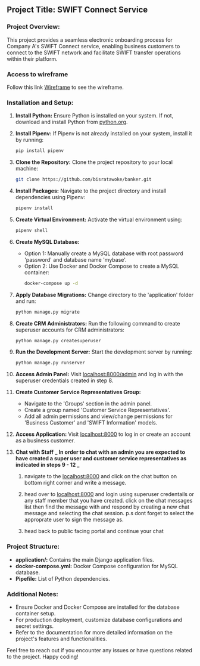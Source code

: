 ## Project Title: SWIFT Connect Service

### Project Overview:

This project provides a seamless electronic onboarding process for Company A's SWIFT Connect service, enabling business customers to connect to the SWIFT network and facilitate SWIFT transfer operations within their platform.

### Access to wireframe

Follow this link [Wireframe](<https://www.figma.com/file/y0lkmRxvWhqbkXQ0pFv1YX/Wireframing-(Copy)?type=design&node-id=77%3A432&mode=design&t=Bswyh5vmpaNtjLsQ-1>) to see the wireframe.

### Installation and Setup:

1. **Install Python:**
   Ensure Python is installed on your system. If not, download and install Python from [python.org](https://www.python.org/downloads/).

2. **Install Pipenv:**
   If Pipenv is not already installed on your system, install it by running:

   ```bash
   pip install pipenv
   ```

3. **Clone the Repository:**
   Clone the project repository to your local machine:

   ```bash
   git clone https://github.com/bisratawoke/banker.git
   ```

4. **Install Packages:**
   Navigate to the project directory and install dependencies using Pipenv:

   ```bash
   pipenv install
   ```

5. **Create Virtual Environment:**
   Activate the virtual environment using:

   ```bash
   pipenv shell
   ```

6. **Create MySQL Database:**

   - Option 1: Manually create a MySQL database with root password 'password' and database name 'mybase'.
   - Option 2: Use Docker and Docker Compose to create a MySQL container:
     ```bash
     docker-compose up -d
     ```

7. **Apply Database Migrations:**
   Change directory to the 'application' folder and run:

   ```bash
   python manage.py migrate
   ```

8. **Create CRM Administrators:**
   Run the following command to create superuser accounts for CRM administrators:

   ```bash
   python manage.py createsuperuser
   ```

9. **Run the Development Server:**
   Start the development server by running:

   ```bash
   python manage.py runserver
   ```

10. **Access Admin Panel:**
    Visit [localhost:8000/admin](http://localhost:8000/admin) and log in with the superuser credentials created in step 8.

11. **Create Customer Service Representatives Group:**

    - Navigate to the 'Groups' section in the admin panel.
    - Create a group named 'Customer Service Representatives'.
    - Add all admin permissions and view/change permissions for 'Business Customer' and 'SWIFT Information' models.

12. **Access Application:**
    Visit [localhost:8000](http://localhost:8000) to log in or create an account as a business customer.
13. **Chat with Staff**
    **_ In order to chat with an admin you are expected to have created a super user and customer service representatives as indicated in steps 9 - 12 _**

    1. navigate to the [localhost:8000](http://localhost:8000) and click on the chat button on bottom right corner and write a message.

    2. head over to [localhost:8000](http://localhost:8000/admin) and login using superuser credentails or any staff member that you have created. click on the chat messages list then find the message with and respond by creating a new chat message and selecting the chat session. p.s dont forget to select the approprate user to sign the message as.

    3. head back to public facing portal and continue your chat

### Project Structure:

- **application/:** Contains the main Django application files.
- **docker-compose.yml:** Docker Compose configuration for MySQL database.
- **Pipefile:** List of Python dependencies.

### Additional Notes:

- Ensure Docker and Docker Compose are installed for the database container setup.
- For production deployment, customize database configurations and secret settings.
- Refer to the documentation for more detailed information on the project's features and functionalities.

Feel free to reach out if you encounter any issues or have questions related to the project. Happy coding!
